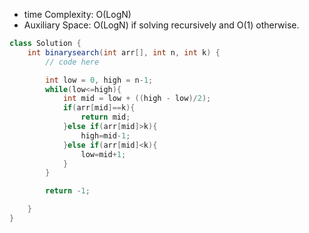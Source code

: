 - time Complexity: O(LogN)
- Auxiliary Space: O(LogN) if solving recursively and O(1) otherwise.

```java
class Solution {
    int binarysearch(int arr[], int n, int k) {
        // code here

        int low = 0, high = n-1;
        while(low<=high){
            int mid = low + ((high - low)/2);
            if(arr[mid]==k){
                return mid;
            }else if(arr[mid]>k){
                high=mid-1;
            }else if(arr[mid]<k){
                low=mid+1;
            }
        }

        return -1;

    }
}
```
